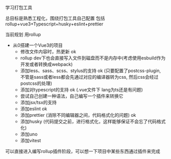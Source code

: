 学习打包工具

总目标是熟悉工程化，围绕打包工具自己配置
包括rollup+vue3+Typescript+husky+eslint+prettier

当前规划
用rollup
- 从0搭建一个Vue3的项目
  - 修改文件内容时，热更新 ok
  - rollup dev下也会直接写入文件到磁盘而不是内存中(考虑使用esbuild作为开发或者转换成webpack)
  - 添加less、sass、scss、stylus的支持 ok (只要配置了postcss-plugin, 不管是sass或者less都会先通过对应的编译器转为css, 然后css会经过postcss的处理)
  - 添加对typescript的支持 ok (.vue文件下 lang为ts还是有问题)
  - 尝试自己创建一种语法，自己编写一个插件来转换它
  - 添加jsx/tsx的支持
  - 添加eslint ok
  - 添加prettier (消除不同编辑器之间，代码格式化的问题) ok
  - 添加husky (代码提交之前，进行格式化，这样能够保证不会忘了代码格式化)
  - 添加uno
  - 添加vitest


可以直接进入编写rollup插件阶段，可以想一下项目中某些东西通过插件来完成